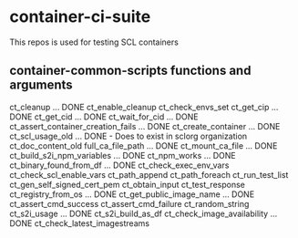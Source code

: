 # container-ci-suite
This repos is used for testing SCL containers

## container-common-scripts functions and arguments

ct_cleanup ... DONE
ct_enable_cleanup
ct_check_envs_set
ct_get_cip ... DONE
ct_get_cid ... DONE
ct_wait_for_cid ... DONE
ct_assert_container_creation_fails ... DONE
ct_create_container ... DONE
ct_scl_usage_old ... DONE - Does to exist in sclorg organization
ct_doc_content_old
full_ca_file_path ... DONE
ct_mount_ca_file ... DONE
ct_build_s2i_npm_variables ... DONE
ct_npm_works ... DONE
ct_binary_found_from_df ... DONE
ct_check_exec_env_vars
ct_check_scl_enable_vars
ct_path_append
ct_path_foreach
ct_run_test_list
ct_gen_self_signed_cert_pem
ct_obtain_input
ct_test_response
ct_registry_from_os ... DONE
ct_get_public_image_name ... DONE
ct_assert_cmd_success
ct_assert_cmd_failure
ct_random_string
ct_s2i_usage ... DONE
ct_s2i_build_as_df
ct_check_image_availability ... DONE
ct_check_latest_imagestreams
